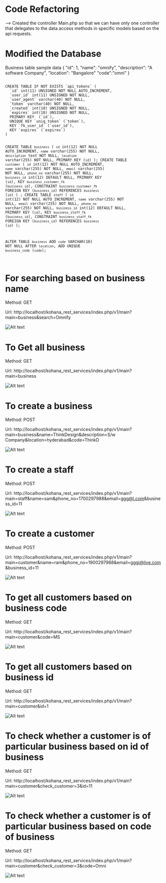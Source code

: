 # Code Refactoring

--> Created the controller Main.php so that we can have only one controller that delegates to the data access methods in specific models
    based on the api requests.


# Modified the Database
Business table sample data
 { 
        "id": 1,
        "name": "omnify",
        "description": "A software Company",
        "location": "Bangalore"
        "code":"omni"
      }

<code>
CREATE TABLE IF NOT EXISTS `api_tokens` (
  `id` int(11) UNSIGNED NOT NULL AUTO_INCREMENT,
  `user_id` int(11) UNSIGNED NOT NULL,
  `user_agent` varchar(40) NOT NULL,
  `token` varchar(40) NOT NULL,
  `created` int(10) UNSIGNED NOT NULL,
  `expires` int(10) UNSIGNED NOT NULL,
  PRIMARY KEY  (`id`),
  UNIQUE KEY `uniq_token` (`token`),
  KEY `fk_user_id` (`user_id`),
  KEY `expires` (`expires`)
)

CREATE TABLE `business` (
 `id` int(12) NOT NULL AUTO_INCREMENT,
 `name` varchar(255) NOT NULL,
 `description` text NOT NULL,
 `location` varchar(255) NOT NULL,
 PRIMARY KEY (`id`)
);
CREATE TABLE `customer` (
 `id` int(12) NOT NULL AUTO_INCREMENT,
 `name` varchar(255) NOT NULL,
 `email` varchar(255) NOT NULL,
 `phone_no` varchar(255) NOT NULL,
 `business_id` int(12) DEFAULT NULL,
 PRIMARY KEY (`id`),
 KEY `business_customer_fk` (`business_id`),
 CONSTRAINT `business_customer_fk` FOREIGN KEY (`business_id`) REFERENCES `business` (`id`)
) ;
CREATE TABLE `staff` (
 `id` int(12) NOT NULL AUTO_INCREMENT,
 `name` varchar(255) NOT NULL,
 `email` varchar(255) NOT NULL,
 `phone_no` varchar(255) NOT NULL,
 `business_id` int(12) DEFAULT NULL,
 PRIMARY KEY (`id`),
 KEY `business_staff_fk` (`business_id`),
 CONSTRAINT `business_staff_fk` FOREIGN KEY (`business_id`) REFERENCES `business` (`id`)
); 

ALTER TABLE `business` ADD `code` VARCHAR(10) NOT NULL AFTER `location`, ADD UNIQUE `business_code` (`code`);

</code>



# For searching based on business name

Method: GET

Url: http://localhost/kohana_rest_services/index.php/v1/main?main=business&search=Omnify

![Alt text](/public/images/bname.png?raw=true "bname")


# To Get all business

Method: GET
				
Url: http://localhost/kohana_rest_services/index.php/v1/main?main=business

![Alt text](/public/images/allBusiness.png?raw=true "allBusiness")

# To create a business

Method: POST

Url: http://localhost/kohana_rest_services/index.php/v1/main?main=business&name=ThinkDesign&description=S/w Company&location=hyderabad&code=ThinkD

![Alt text](/public/images/createBusiness.png?raw=true "createBusiness")

# To create a staff

Method: POST

Url: http://localhost/kohana_rest_services/index.php/v1/main?main=staff&name=sam&phone_no=1700297988&email=ggg@l.com&business_id=11

![Alt text](/public/images/createStaff.png?raw=true "createStaff")

# To create a customer

Method: POST

Url: http://localhost/kohana_rest_services/index.php/v1/main?main=customer&name=ram&phone_no=1900297988&email=gggi@live.com&business_id=11

![Alt text](/public/images/createCust.png?raw=true "createCust")

# To get all customers based on business code

Method: GET

Url: http://localhost/kohana_rest_services/index.php/v1/main?main=customer&code=MS

![Alt text](/public/images/bcode.png?raw=true "bcode")


# To get all customers based on business id

Method: GET

Url: http://localhost/kohana_rest_services/index.php/v1/main?main=customer&id=1

![Alt text](/public/images/bid.png?raw=true "bid")


# To check whether a customer is of particular business based on id of business

Method: GET

Url: http://localhost/kohana_rest_services/index.php/v1/main?main=customer&check_customer=3&id=11

![Alt text](/public/images/checkCust.png?raw=true "checkCust")



# To check whether a customer is of particular business based on code of business 

Method: GET

Url: http://localhost/kohana_rest_services/index.php/v1/main?main=customer&check_customer=3&code=Omni


![Alt text](/public/images/checkCust1.png?raw=true "checkCust1")





